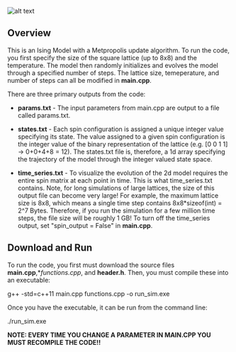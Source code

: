 ![alt text](https://github.com/jakehanson/ISING/blob/dev/Ising_Freeze.gif)

## Overview
This is an Ising Model with a Metpropolis update algorithm. To run the code, you first specify the size of the square lattice (up to 8x8) and the temperature. The model then randomly initializes and evolves the model through a specified number of steps. The lattice size, temeperature, and number of steps can all be modified in **main.cpp**.

There are three primary outputs from the code:
* **params.txt** - The input parameters from main.cpp are output to a file called params.txt.

* **states.txt** - Each spin configuration is assigned a unique integer value specifying its state. The value assigned to a given spin configuration is the integer value of the binary representation of the lattice (e.g. [0 0 1 1] -> 0+0+4+8 = 12). The states.txt file is, therefore, a 1d array specifying the trajectory of the model through the integer valued state space.

* **time_series.txt** - To visualize the evolution of the 2d model requires the entire spin matrix at each point in time. This is what time_series.txt contains. Note, for long simulations of large lattices, the size of this output file can become very large! For example, the maximum lattice size is 8x8, which means a single time step contains 8x8*sizeof(int) = 2^7 Bytes. Therefore, if you run the simulation for a few million time steps, the file size will be roughly 1 GB! To turn off the time_series output, set "spin_output = False" in **main.cpp**.

## Download and Run
To run the code, you first must download the source files **main.cpp**,**functions.cpp*, and **header.h**. Then, you must compile these into an executable:

g++ -std=c++11 main.cpp functions.cpp -o run_sim.exe

Once you have the executable, it can be run from the command line:

./run_sim.exe

**NOTE: EVERY TIME YOU CHANGE A PARAMETER IN MAIN.CPP YOU MUST RECOMPILE THE CODE!!**